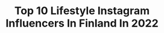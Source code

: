 ---
title: Top 10 Lifestyle Instagram Influencers In Finland In 2022
description: >-
  Find top lifestyle Instagram influencers in Finland in 2022. Most popular hashtags: #arvonta #kaupallinenyhteisty #kasvisruoka.
platform: Instagram
hits: 113
text_top: Identify the top-rated Instagram influencers on inBeat.
text_bottom: Our database has 113 Instagram influencers like this in Finland for you to work with.
profiles:
  - username: "oliviavidael"
    fullname: >-
      
    bio: >-
      ⁣⁣⁣⁣ Lifestyleblogi kauneus- & asuvinkkien kera 🌾 ⁣⁣HELSINKI | olivia.bigovic@hotmail.com 📰 ⁣ ⁣⁣⁣⁣
    location: "Finland"
    followers: 11215
    engagement: 1936
    commentsToLikes: 0.027655
    id: ck6u5i66e9rvl0j713oy1llni
    verified: false
    hashtags: "#arvonta, #ajatuksia, #kuukautiset, #kuukuppi"
  - username: "sartorial_finn"
    fullname: >-
      The Sartorial Finn || Johan W.
    bio: >-
      💼 Data Analyst by weekdays, menswear enthusiast all days 👔 #menswear and #lifestyle 🚶🏼‍♂️Follow my #sartorial journey 📍Finland 🇫🇮
    location: "Finland"
    followers: 13386
    engagement: 528
    commentsToLikes: 0.074408
    id: ck8tdck3y2t650j78rre7ous2
    verified: false
    hashtags: "#savilerow, #styleforum, #sartorial, #suitandtie"
  - username: "ritanic0le"
    fullname: >-
      R I T A
    bio: >-
      ♡ Lifestyle | Ministyle ♡ Olivia’s proud mama ♡ Helsinki, FIN ♡ Contact & collabs e-mail / DM Brand rep @martinex.fi @moominbymartinex
    location: "Finland"
    followers: 2481
    engagement: 1241
    commentsToLikes: 0.250422
    id: ck5zrwmvfxe4e0i14okh0xken
    verified: false
    hashtags: "#autumncolors, #autumnvibes, #ministyle, #fridayvibes"
  - username: "annituuliali"
    fullname: >-
      ANNI LIPPONEN 🇫🇮
    bio: >-
      🤍 Fitness lifestyle ▪️ @icaniwill -20% ’ANNIL20’ ▪️ @myproteinfi -42% ’ANNIMP’ ▪️ @lohilo -10% ’ANNI’ 📨 Contacts: annilipponen@outlook.com
    location: "Finland"
    followers: 3279
    engagement: 1495
    commentsToLikes: 0.120640
    id: ckap4wbp796e40i788mk2eyzb
    verified: false
    hashtags: "#comfy, #comfystore, #idealofsweden, #collaboration"
  - username: "sallasalmela"
    fullname: >-
      ⓈⒶⓁⓁⒶ
    bio: >-
      FAMILY | LIFESTYLE ❁ ♡ vaimo | äiti ✺ vauva-arkea, herkkureseptejä, koirahöpsötystä ja hyvää mieltä sun päivään! ✎ BLOGI↓
    location: "Finland"
    followers: 10277
    engagement: 901
    commentsToLikes: 0.187048
    id: ck5c593272zzl0i111sdkcwz1
    verified: false
    hashtags: "#vauva2020, #kilpailu, #syksy, #arki"
  - username: "imsagr"
    fullname: >-
      Sagr Hamdan
    bio: >-
      🧔🏾 #Influencer | #Menswear | #Lifestyle 📩 DM TO COLLABORATE 🌍 #Finland 🇫🇮 / 📍#Helsinki
    location: "Finland"
    followers: 24672
    engagement: 258
    commentsToLikes: 0.213514
    id: ck0w4e6rey53j0i19svsiy9od
    verified: false
    hashtags: "#viikonviini, #tosti1820, #ad, #kaupallinenyhteisty"
  - username: "mariakangaskortet"
    fullname: >-
      Maria Kangaskortet
    bio: >-
      Family & entrepreneur lifestyle 🇫🇮 YouTube:The Realm of Maria 🖤creative soul, author, interior architecture student 💌therealmofmaria@hotmail.com
    location: "Finland"
    followers: 22244
    engagement: 1054
    commentsToLikes: 0.007904
    id: ck8syn8lilc650j7873hvclgb
    verified: false
    hashtags: "#ruokavinkki, #arla, #kasvisruoka, #marianresepti"
  - username: "imthalyaa"
    fullname: >-
      𓂀 Zahra 𓂀
    bio: >-
      • fashion, beauty & lifestyle 📸👠💄 • business inquiries : imthalyaa@outlook.com ⌨ • 📍🇫🇮
    location: "Finland"
    followers: 4732
    engagement: 607
    commentsToLikes: 0.278889
    id: ck5hjk35qgrop0i11v3j3ro3o
    verified: false
    hashtags: "#ad, #gifted, #kaupallinenyhteisty, #tb"
  - username: "actsoininen"
    fullname: >-
      ACT THANA SOININEN 🖤🇹🇭
    bio: >-
      Beauty & Lifestyle Espoo, Finland 🇫🇮🤍☃️ Collab: Email or DM
    location: "Finland"
    followers: 24765
    engagement: 312
    commentsToLikes: 0.036715
    id: ck55oxgc79bxd0i11adu8c7o2
    verified: false
    hashtags: "#visitfinland, #dinner, #marriedlife, #summertofall"
  - username: "venlamarias"
    fullname: >-
      VENLA SALMINEN | FITNESS
    bio: >-
      LIFESTYLE / FITNESS ATHLETE ✨ . Perus arkea hyvällä fiiliksellä 👌🏼 . 🔸 MYPROTEIN ATHLETE - 35% ”VENLASMP” . Tuomas ❤️ / 📍Helsinki
    location: "Finland"
    followers: 2696
    engagement: 1984
    commentsToLikes: 0.035311
    id: ckaosia83rm8c0i785tr5juey
    verified: false
    hashtags: ""
---